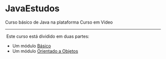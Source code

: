 # JavaEstudos
Curso básico de Java na plataforma Curso em Vídeo

---

​	Este curso está dividido em duas partes:

- Um módulo [Básico](./Básico/Material.md)
- Um módulo [Orientado a Objetos]()

